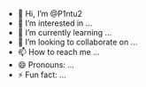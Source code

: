 - 👋 Hi, I’m @P1ntu2
- 👀 I’m interested in ...
- 🌱 I’m currently learning ...
- 💞️ I’m looking to collaborate on ...
- 📫 How to reach me ...
- 😄 Pronouns: ...
- ⚡ Fun fact: ...

<!---
P1ntu2/P1ntu2 is a ✨ special ✨ repository because its `README.md` (this file) appears on your GitHub profile.
You can click the Preview link to take a look at your changes.
-

